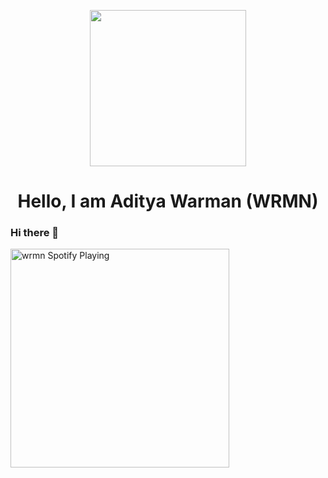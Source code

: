 <p align="center">
  <img src="https://media.giphy.com/media/jAe22Ec5iICCk/giphy.gif" width="250px">
  <h1 align= "center"><b>Hello, I am Aditya Warman (WRMN)</b></h1>
</p>

### Hi there 👋
[<img src="https://spotify-currently-playing-track.wrmn.vercel.app/api" alt="wrmn Spotify Playing" width="350" />](https://open.spotify.com/user/37r153i67zzn95embjph0c3bd)

